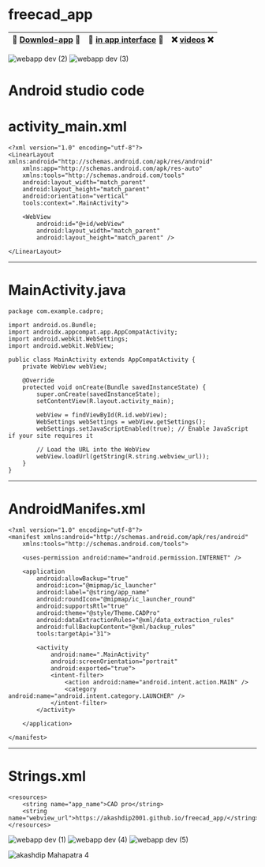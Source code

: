 # freecad_app 


|🍭 [Downlod-app](https://www.mediafire.com/file/njc51t2ierhir85/akashdipmahapatraFreeCAD.apk/file) 🍭|🐥 [in app interface](https://akashdip2001.github.io/freecad_app/) 🐥|❌ [videos](https://engineering-aot.github.io/custom-video-player/freecad_exam.html) ❌|
|-------------------- |-------------------- |-------------------- |

![webapp dev (2)](https://github.com/akashdip2001/freecad_app/assets/81384987/beec1827-4afe-4394-9394-941db53c43db)
![webapp dev (3)](https://github.com/akashdip2001/freecad_app/assets/81384987/979c980e-77e1-432a-b69a-2da4e18f22ad)

# Android studio code

# activity_main.xml
```
<?xml version="1.0" encoding="utf-8"?>
<LinearLayout xmlns:android="http://schemas.android.com/apk/res/android"
    xmlns:app="http://schemas.android.com/apk/res-auto"
    xmlns:tools="http://schemas.android.com/tools"
    android:layout_width="match_parent"
    android:layout_height="match_parent"
    android:orientation="vertical"
    tools:context=".MainActivity">

    <WebView
        android:id="@+id/webView"
        android:layout_width="match_parent"
        android:layout_height="match_parent" />

</LinearLayout>
```
---   
# MainActivity.java
```
package com.example.cadpro;

import android.os.Bundle;
import androidx.appcompat.app.AppCompatActivity;
import android.webkit.WebSettings;
import android.webkit.WebView;

public class MainActivity extends AppCompatActivity {
    private WebView webView;

    @Override
    protected void onCreate(Bundle savedInstanceState) {
        super.onCreate(savedInstanceState);
        setContentView(R.layout.activity_main);

        webView = findViewById(R.id.webView);
        WebSettings webSettings = webView.getSettings();
        webSettings.setJavaScriptEnabled(true); // Enable JavaScript if your site requires it

        // Load the URL into the WebView
        webView.loadUrl(getString(R.string.webview_url));
    }
}
```

---
# AndroidManifes.xml
```
<?xml version="1.0" encoding="utf-8"?>
<manifest xmlns:android="http://schemas.android.com/apk/res/android"
    xmlns:tools="http://schemas.android.com/tools">

    <uses-permission android:name="android.permission.INTERNET" />

    <application
        android:allowBackup="true"
        android:icon="@mipmap/ic_launcher"
        android:label="@string/app_name"
        android:roundIcon="@mipmap/ic_launcher_round"
        android:supportsRtl="true"
        android:theme="@style/Theme.CADPro"
        android:dataExtractionRules="@xml/data_extraction_rules"
        android:fullBackupContent="@xml/backup_rules"
        tools:targetApi="31">

        <activity
            android:name=".MainActivity"
            android:screenOrientation="portrait"
            android:exported="true">
            <intent-filter>
                <action android:name="android.intent.action.MAIN" />
                <category android:name="android.intent.category.LAUNCHER" />
            </intent-filter>
        </activity>

    </application>

</manifest>
```

---
# Strings.xml
```
<resources>
    <string name="app_name">CAD pro</string>
    <string name="webview_url">https://akashdip2001.github.io/freecad_app/</string>
</resources>
```

![webapp dev (1)](https://github.com/akashdip2001/freecad_app/assets/81384987/ce9f6d8e-965e-4aed-970e-28d0fa2babb7)
![webapp dev (4)](https://github.com/akashdip2001/freecad_app/assets/81384987/2054e341-77be-413b-aa33-58fa735e574e)
![webapp dev (5)](https://github.com/akashdip2001/freecad_app/assets/81384987/7dd4bb0e-4821-4e26-be0b-a5034561bdcb)



![akashdip Mahapatra 4](https://github.com/akashdip2001/freecad_app/assets/81384987/9c663d1a-3a53-4d47-bdd8-a933bc26001d)
